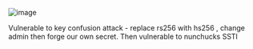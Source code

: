 ![image](https://user-images.githubusercontent.com/87831546/144930700-5270a1fa-d76b-4be2-b6d7-391cf8999a4d.png)

Vulnerable to key confusion attack - replace rs256 with hs256 , change admin then forge our own secret. Then vulnerable to nunchucks SSTI
